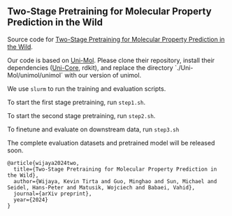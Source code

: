 ## Two-Stage Pretraining for Molecular Property Prediction in the Wild

Source code for [Two-Stage Pretraining for Molecular Property Prediction in the Wild](https://arxiv.org/abs/2411.03537).

Our code is based on [Uni-Mol](https://github.com/deepmodeling/Uni-Mol). 
Please clone their repository, install their dependencies ([Uni-Core](https://github.com/dptech-corp/Uni-Core#installation), rdkit), and replace the directory `./Uni-Mol/unimol/unimol´ with our version of unimol.

We use `slurm` to run the training and evaluation scripts.

To start the first stage pretraining, run `step1.sh`.

To start the second stage pretraining, run `step2.sh`.

To finetune and evaluate on downstream data, run `step3.sh`

The complete evaluation datasets and pretrained model will be released soon.

```
@article{wijaya2024two,
  title={Two-Stage Pretraining for Molecular Property Prediction in the Wild},
  author={Wijaya, Kevin Tirta and Guo, Minghao and Sun, Michael and Seidel, Hans-Peter and Matusik, Wojciech and Babaei, Vahid},
  journal={arXiv preprint},
  year={2024}
}
```
